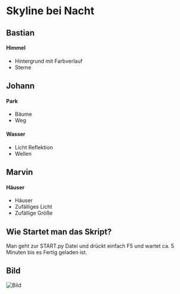 
#		Skyline bei Nacht

##			Bastian
####	Himmel
- Hintergrund mit Farbverlauf
- Sterne
##			Johann
####	Park
- Bäume
- Weg
####	Wasser
- Licht Reflektion
- Wellen
##			Marvin
			
#### 	Häuser
- Häuser
- Zufälliges Licht
- Zufällige Größe
		
##	Wie Startet man das Skript?
	
Man geht zur START.py Datei und drückt einfach F5 und wartet ca. 5 Minuten bis es Fertig geladen ist.
## Bild
![Bild](https://github.com/themarcraft/Skyline-bei-Nacht/blob/main/MicrosoftTeams-image%20%282%29.png?raw=true)
